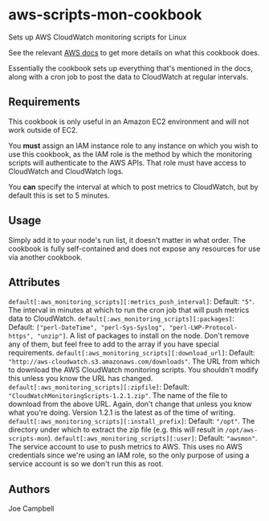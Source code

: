 # aws-scripts-mon-cookbook
Sets up AWS CloudWatch monitoring scripts for Linux

See the relevant [AWS docs](https://docs.aws.amazon.com/AmazonCloudWatch/latest/DeveloperGuide/mon-scripts-perl.html) to get more details on what this cookbook does. 

Essentially the cookbook sets up everything that's mentioned in the docs, along with a cron job to post the data to CloudWatch at regular intervals.

## Requirements

This cookbook is only useful in an Amazon EC2 environment and will not work outside of EC2. 

You **must** assign an IAM instance role to any instance on which you wish to use this cookbook, as the IAM role is the method by which the monitoring scripts will authenticate to the AWS APIs. That role must have access to CloudWatch and CloudWatch logs.

You **can** specify the interval at which to post metrics to CloudWatch, but by default this is set to 5 minutes.

## Usage

Simply add it to your node's run list, it doesn't matter in what order. The cookbook is fully self-contained and does not expose any resources for use via another cookbook.

## Attributes

`default[:aws_monitoring_scripts][:metrics_push_interval]`: Default: `"5"`. The interval in minutes at which to run the cron job that will push metrics data to CloudWatch.
`default[:aws_monitoring_scripts][:packages]`: Default: `["perl-DateTime", "perl-Sys-Syslog", "perl-LWP-Protocol-https", "unzip"]`. A list of packages to install on the node. Don't remove any of them, but feel free to add to the array if you have special requirements.
`default[:aws_monitoring_scripts][:download_url]`: Default: `"http://aws-cloudwatch.s3.amazonaws.com/downloads"`. The URL from which to download the AWS CloudWatch monitoring scripts. You shouldn't modify this unless you know the URL has changed.
`default[:aws_monitoring_scripts][:zipfile]`: Default: `"CloudWatchMonitoringScripts-1.2.1.zip"`. The name of the file to download from the above URL. Again, don't change that unless you know what you're doing. Version 1.2.1 is the latest as of the time of writing.
`default[:aws_monitoring_scripts][:install_prefix]`: Default: `"/opt"`. The directory under which to extract the zip file (e.g. this will result in `/opt/aws-scripts-mon`).
`default[:aws_monitoring_scripts][:user]`: Default: `"awsmon"`. The service account to use to push metrics to AWS. This uses no AWS credentials since we're using an IAM role, so the only purpose of using a service account is so we don't run this as root. 

## Authors
Joe Campbell
